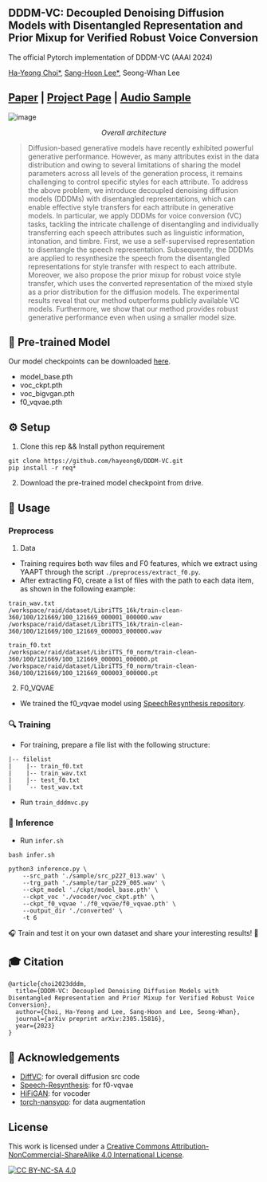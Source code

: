 ## DDDM-VC: Decoupled Denoising Diffusion Models with Disentangled Representation and Prior Mixup for Verified Robust Voice Conversion

The official Pytorch implementation of DDDM-VC (AAAI 2024)

[Ha-Yeong Choi*](https://github.com/hayeong0), [Sang-Hoon Lee*](https://github.com/sh-lee-prml), Seong-Whan Lee 

## [Paper](https://arxiv.org/abs/2305.15816) | [Project Page](https://hayeong0.github.io/DDDM-VC-demo/) | [Audio Sample](https://dddm-vc.github.io/demo/)

![image](https://github.com/hayeong0/DDDM-VC/assets/47182864/8c2e862a-5ac2-4720-b8fd-0d8967bcc92b)
<p align="center"><em> Overall architecture </em>

> Diffusion-based generative models have recently exhibited powerful generative performance. However, as many attributes exist in the data distribution and owing to several limitations of sharing the model parameters across all levels of the generation process, it remains challenging to control specific styles for each attribute. To address the above problem, we introduce decoupled denoising diffusion models (DDDMs) with disentangled representations, which can enable effective style transfers for each attribute in generative models. In particular, we apply DDDMs for voice conversion (VC) tasks, tackling the intricate challenge of disentangling and individually transferring each speech attributes such as linguistic information, intonation, and timbre. First, we use a self-supervised representation to disentangle the speech representation. Subsequently, the DDDMs are applied to resynthesize the speech from the disentangled representations for style transfer with respect to each attribute. Moreover, we also propose the prior mixup for robust voice style transfer, which uses the converted representation of the mixed style as a prior distribution for the diffusion models. The experimental results reveal that our method outperforms publicly available VC models. Furthermore, we show that our method provides robust generative performance even when using a smaller model size.


## 📑 Pre-trained Model
Our model checkpoints can be downloaded [here](https://drive.google.com/drive/folders/1tDIQ5Nv-X2svhcww35LWMC1El3SDlI_I?usp=sharing).

- model_base.pth
- voc_ckpt.pth
- voc_bigvgan.pth
- f0_vqvae.pth



## ⚙️ Setup
1. Clone this rep && Install python requirement

```
git clone https://github.com/hayeong0/DDDM-VC.git
pip install -r req*
``` 
2. Download the pre-trained model checkpoint from drive.

## 🔨 Usage
### Preprocess
1. Data
- Training requires both wav files and F0 features, which we extract using YAAPT through the script `./preprocess/extract_f0.py`.
- After extracting F0, create a list of files with the path to each data item, as shown in the following example:
```
train_wav.txt
/workspace/raid/dataset/LibriTTS_16k/train-clean-360/100/121669/100_121669_000001_000000.wav
/workspace/raid/dataset/LibriTTS_16k/train-clean-360/100/121669/100_121669_000003_000000.wav

train_f0.txt
/workspace/raid/dataset/LibriTTS_f0_norm/train-clean-360/100/121669/100_121669_000001_000000.pt
/workspace/raid/dataset/LibriTTS_f0_norm/train-clean-360/100/121669/100_121669_000003_000000.pt
```

2. F0_VQVAE
- We trained the f0_vqvae model using [SpeechResynthesis repository](https://github.com/facebookresearch/speech-resynthesis).


### 🔍 Training
- For training, prepare a file list with the following structure:
```
|-- filelist 
|    |-- train_f0.txt
|    |-- train_wav.txt
|    |-- test_f0.txt
|    `-- test_wav.txt
```
- Run `train_dddmvc.py`


### 🔑 Inference
- Run `infer.sh`
 
```
bash infer.sh

python3 inference.py \
    --src_path './sample/src_p227_013.wav' \
    --trg_path './sample/tar_p229_005.wav' \
    --ckpt_model './ckpt/model_base.pth' \
    --ckpt_voc './vocoder/voc_ckpt.pth' \
    --ckpt_f0_vqvae './f0_vqvae/f0_vqvae.pth' \
    --output_dir './converted' \
    -t 6
```

🎧 Train and test it on your own dataset and share your interesting results! 🤗



## 🎓 Citation
```
@article{choi2023dddm,
  title={DDDM-VC: Decoupled Denoising Diffusion Models with Disentangled Representation and Prior Mixup for Verified Robust Voice Conversion},
  author={Choi, Ha-Yeong and Lee, Sang-Hoon and Lee, Seong-Whan},
  journal={arXiv preprint arXiv:2305.15816},
  year={2023}
}
```



## 💎 Acknowledgements
- [DiffVC](https://github.com/huawei-noah/Speech-Backbones/tree/main/DiffVC): for overall diffusion src code
- [Speech-Resynthesis](https://github.com/facebookresearch/speech-resynthesis): for f0-vqvae
- [HiFiGAN](https://github.com/jik876/hifi-gan): for vocoder
- [torch-nansypp](https://github.com/revsic/torch-nansypp): for data augmentation

## License
This work is licensed under a
[Creative Commons Attribution-NonCommercial-ShareAlike 4.0 International License][cc-by-nc-sa].

[![CC BY-NC-SA 4.0][cc-by-nc-sa-image]][cc-by-nc-sa]

[cc-by-nc-sa]: http://creativecommons.org/licenses/by-nc-sa/4.0/
[cc-by-nc-sa-image]: https://licensebuttons.net/l/by-nc-sa/4.0/88x31.png
[cc-by-nc-sa-shield]: https://img.shields.io/badge/License-CC%20BY--NC--SA%204.0-lightgrey.svg










